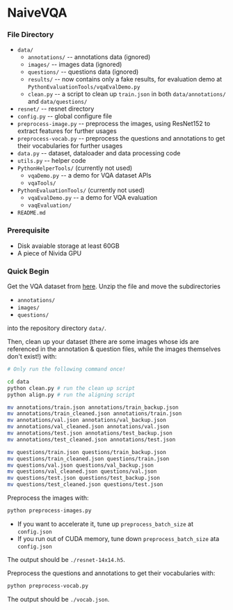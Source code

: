 # NaiveVQA

### File Directory

* `data/`
    * `annotations/` -- annotations data (ignored)
    * `images/` -- images data (ignored)
    * `questions/` -- questions data (ignored)
    * `results/` -- now contains only a fake results, for evaluation demo at `PythonEvaluationTools/vqaEvalDemo.py`
    * `clean.py` -- a script to clean up `train.json` in both `data/annotations/` and `data/questions/`
* `resnet/` -- resnet directory
* `config.py` -- global configure file
* `preprocess-image.py` -- preprocess the images, using ResNet152 to extract features for further usages
* `preprocess-vocab.py` -- preprocess the questions and annotations to get their vocabularies for further usages
* `data.py` -- dataset, dataloader and data processing code
* `utils.py` -- helper code
* `PythonHelperTools/` (currently not used)
    * `vqaDemo.py` -- a demo for VQA dataset APIs
    * `vqaTools/`
* `PythonEvaluationTools/` (currently not used)
    * `vqaEvalDemo.py` -- a demo for VQA evaluation
    * `vaqEvaluation/`
* `README.md`

### Prerequisite

* Disk avaiable storage at least 60GB
* A piece of Nivida GPU

### Quick Begin

Get the VQA dataset from [here](https://drive.google.com/open?id=1_VvBqqxPW_5HQxE6alZ7_-SGwbEt2_zn). Unzip the file and move the subdirectories

* `annotations/`
* `images/`
* `questions/`

into the repository directory `data/`.


Then, clean up your dataset (there are some images whose ids are referenced in the annotation & question files, while the images themselves don't exist!) with:

```bash
# Only run the following command once!

cd data
python clean.py # run the clean up script
python align.py # run the aligning script

mv annotations/train.json annotations/train_backup.json
mv annotations/train_cleaned.json annotations/train.json
mv annotations/val.json annotations/val_backup.json
mv annotations/val_cleaned.json annotations/val.json
mv annotations/test.json annotations/test_backup.json
mv annotations/test_cleaned.json annotations/test.json

mv questions/train.json questions/train_backup.json
mv questions/train_cleaned.json questions/train.json
mv questions/val.json questions/val_backup.json
mv questions/val_cleaned.json questions/val.json
mv questions/test.json questions/test_backup.json
mv questions/test_cleaned.json questions/test.json
```

Preprocess the images with:

```bash
python preprocess-images.py
```

* If you want to accelerate it, tune up `preprocess_batch_size` at `config.json`
* If you run out of CUDA memory, tune down `preprocess_batch_size` ata `config.json`

The output should be `./resnet-14x14.h5`.

Preprocess the questions and annotations to get their vocabularies with:

```bash
python preprocess-vocab.py
```

The output should be `./vocab.json`.